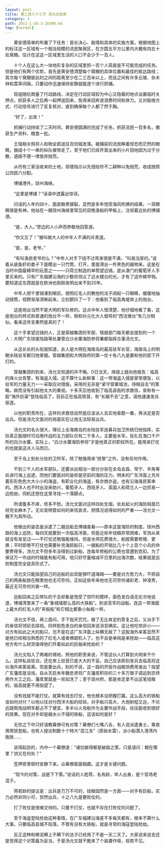 ```yaml
---
layout: post
title: 第二百八十三节 汤允文到来
category: 3
path: 2011-1-26-3-28300.md
tag: [normal]
---
```


　　黄安德简单的布置了下任务：首长决心、敌情和具体的实施方案。根据地图上的标注这一区域有一个相当规模的流民聚居区，在方圆五平方公里内大概有四五十处窝棚。估计在这这一区域里生活的人口不会少于一百人。

　　十个人在这么大一块地形复杂的区域里抓一百个人简直是不可能完成的任务。但是他们有两个优势，首先是黄安德清楚每个窝棚的具体位置和最佳的抵达路线；其次每个窝棚彼此的之间的距离至少在二三百米以上，而且之间有许多丘陵、杂木林和蒿草间隔，只要动作迅速保持安静就能逐个进行抓捕。

　　班组随后商量了行动路线，决定在行动区域较为中心又隐蔽的地点设置临时关押点，抓获多人之后再一起押送回来，免得来回奔波浪费时间和体力。又对联络方式、行动信号进行了反复核对，直到确保每个人都了然于胸。

　　“好了，出发！”

　　抓捕行动持续了二天时间，黄安德圆满的完成了任务。抓获流民一百多名，缴获生产资料、粮食一批。

　　王瑞相关照将人和物全部送往百仞城发落。被捕获的流民睁着惊恐而茫然的眼睛，捆成十个一串的纵队被带走了。至于他们已经开垦出来的小片田地因为过于分散，道路不便一律放弃抛荒。

　　从符有三家没收来的土地，邬德指示以先佃给符不二耕种以免抛荒，收成按照公四民六分配。

　　博铺港外，琼州海峡。

　　“这里是博铺？”话语中透露出惊讶。

　　问话的人年约四十，面皮黝黑皲裂，显然是多年饱受海风吹拂的结果。一双眼睛很是有神。他站在一艘琼州海峡里常见的双桅渔船的甲板上，注视着远处的博铺港。

　　“是，大人。”旁边的人小声而恭敬地回答道。

　　“你又忘了！”被叫做大人的中年人不满的斥责道。

　　“是，是，老爷。”

　　“有叫渔民老爷的么？”中年人对手下绕不过弯来很是不满，“叫我当家的。”说着从装鱼虾的娄子下面模出一只竹筒，打开，里面滑出一件黑色的器物来。这是在当时中国最稀罕的玩意之一——只荷兰制造的单筒望远镜。是从澳门的葡萄牙人手里买来的。只有广东福建沿海的少数将领占了近水楼台的光，才有了这件稀罕物。要知道这东西就是在欧洲也刚刚发明出来不到20年。

　　中年人把千里镜凑到眼前，按照红毛人的教他的法子闭起一只眼睛，缓缓地抽动镜筒，视野渐渐清晰起来，立刻颤抖了一下：他看到了临高角堤岸上的炮台。

　　这座炮台当然不是大明的军队修的。这点中年人很清楚，他仔细地看了看，这座炮台的样式和普通的炮台不一样，倒和孙元化大人倡导的“西法墩台”有几分相似。看来这传言果然是真的了！

　　这个手拿望远镜的人，正是穿越集团的军部、情报部门每天都会提到的一个人：大明广东琼崖陆路等处兼管白沙水寨海防参将署都指挥佥事汤允文。

　　从这长长的头衔就知道，此人是大明在海南岛的最高驻军长官，海南岛上的明朝水陆驻军都归他掌握。穿越集团和大明政府的第一仗十有八九是要和他的部下开打的。

　　穿越集团的到来，汤允文知道的并不晚。D日当天，烽燧上就向他报告：临高的烽火台告警，有海盗入侵。这不算什么新鲜事：这一带海盗入侵是家常便饭，以驻军的力量无力一一采取应对措施，采用的无非是“紧守营寨城池，待贼自去”的策略。故而没有引起他太大的重视。十多天后他收到了临高县衙的求救信，宣称有一股“海外巨渠”登陆临高了，目前正在临高筑营，有“长踞不去”之意，请他速速发兵驱逐。

　　以他的职责所在，这样的求救信自然是应该派人去实地查勘一番，再决定是否出兵。但是汤允文面对的局面实在让他无法轻易出兵。

　　汤允文的名头很大，理论上全海南岛的水陆驻军连募兵加卫所统归他指挥，实际真正能随时可动用作战的主力部队仅有二千多人。主要是水军。驻扎在海口千户所的白沙水寨。实际上，“白沙水寨海防参将”才是他真正的职权所在。能用来打仗的也就是这点人马而已。

　　至于岛上到处分驻的卫所军，除了勉强用来“抚黎”之外，没有任何作用。

　　不到三千人的水军部队，还要派出相当一部分分驻在全岛会昌、常宁、羊角等处进行海上巡逻。而他们要面对的是却是空前的海防压力。明末的广东洋面上充斥着形形色色大大小小的海盗，有职业化的海盗，有亦商亦盗，也有沿海渔民客串的。西洋人也不时出没来助兴，葡萄牙人、西班牙人、英国人和荷兰人一边贸易一边抢劫，伺机还想在这里寻找一个落脚点。

　　所谓蚤多不痒，债多不愁。汤允文面对这样四处生烟，处处起火的海防局面已经完全麻木了。无论吴明晋如何的来信哀求，把情况说得如何的严重——汤允文一概不为其所动。

　　他做出的姿态是派遣了二艘巡船去博铺查看——原本这是海防的制度，琼州西路的海上巡防，每四天就要到一次临高洋面，但是近些年钱粮异常困难，军饷从来就没有发足过——不打仗还勉强能维持。但是水师花费很大，船舰需要修理、更换；平时即使不打仗也需要补充海损船只，一艘船的开销比几十个上百个小兵的命要费得多。汤允文不但多年没得到过新船，连每年修船的公费也常遭到克扣，为了保证万一作战的时候能有船可用，他只好尽量缩减平日里的出海次数，结果就是巡防制度完全徒具形式了。

　　汤允文只能指望自己的巡船的出现能够吓退海贼——要是对方势力大，不把自己的两条船放在眼里他也无可奈何。正如这些年来他也无可奈何诸彩老、钟凌秀，最近无可奈何刘香一样。

　　巡船回来之后带队的千总却象是饱受了惊吓的模样，面色发白语无伦次地说道，博铺湾里来了一条“象城墙那么高的大铁船”。别说官军的战船，连这一带海面上最大的红毛人的“夹板船”和它相比都象小舢板一样。

　　汤允文不信，再三盘问，手下指天罚咒，做了无比肯定的答复之后，又派手下的亲信将领前去探视。同样脸色发白的亲信回来说消息确实。这让他吃惊非小——对方有如此之大的船只，岂不是在这广东洋面上纵横无敌了？这股海外来客显然不是他已经相当熟悉的了红毛人或者佛朗机人了。也不会是单纯是来抢劫——临高这地方有什么财货值得他们开着如此的巨舶来抢劫的？

　　汤允文陷入了两难的境地，照他的职责来说，不管这伙人打算到大明来干什么，这样私自驻泊，还在岸上驻营已是大大的不妥。自己应该即刻发兵去临高将这伙海外来客驱离。但是要出兵，别的不说，这一路的开拔作战粮饷费用谁出？指望广东藩库是没戏，自从天启末年魏忠贤将广东藩库积存的三十多万银子调运到京师用作大工之后，藩库里就是一贫如洗了；至于琼州府，那是肯定拿不出这笔钱粮的，临高就更不用指望了。

　　没有钱就不能打仗。就算有钱去打仗，他也根本没把握打赢。这么高大的铁船该如何对付？以他以往对付西洋大船的经验，对手船只高大，大炮射程又远，不论远跳帮炮战明军都占不了便宜，多半以火攻船作为主要作战手段，往往能收到很好的效果。现在对手却是艘水火不侵的铁船，这该如何是好？

　　无奈之下中只好请教幕僚可有对策？幕僚们七嘴八舌，有人说派遣勇士，乘夜用爬锁登船，也有人提议制数十个特大“混江龙”（原始水雷），派小船潜入港湾内施放……

　　说得起劲的，内中一个幕僚道：“诸位献得都是破敌之策，只是请问：粮在哪里？饷又在何处？”

　　签押房里顿时安静下来。众幕僚面面相觑。这才是关键问题。

　　“现今的对策，战是下下策。”说话的人姓蒋，名有龄，举人出身，是个官场老混子。

　　蒋若龄的提议是：出兵是万万不可的，钱粮固然是一方面——对手有巨船，实力必然非同小可，贸然出兵，十之八九是要败仗的。

　　打了败仗是很难交待的。只要不打仗，也就不存在打败仗的问题了。

　　至于海盗登陆抢劫这种事情，在广东福建沿海差不多每天都有，根本不算什么大事。只要临高县城不陷落，不管有没有大铁船，就是寻常的海寇登陆抢劫。

　　反正这种和稀泥瞒上不瞒下的法子已经用了不是一天二天了。大家说来说去还是觉得这个对策最为妥当，于是汤允文就干脆来了个装聋作哑，视若不见。
